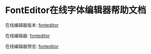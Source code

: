 FontEditor在线字体编辑器帮助文档
==============

在线编辑器版本: [fonteditor](https://github.com/ecomfe/fonteditor)

在线编辑器: [fonteditor](http://font.baidu.com/editor/)

在线编辑器预览: [fonteditor](http://mkwiser.sinaapp.com/fonteditor/index.html)

